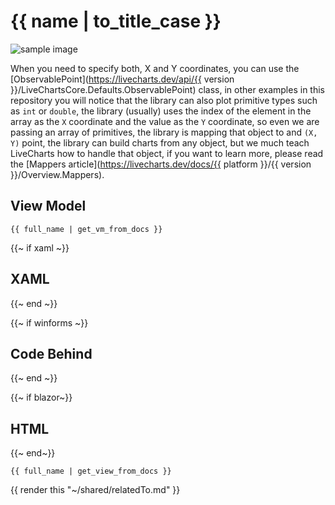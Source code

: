 # {{ name | to_title_case }}

<div class="text-center sample-img">
    <img src="{{ assets_url }}/docs/{{ unique_name }}/result.png" alt="sample image" />
</div>

When you need to specify both, X and Y coordinates, you can use the 
[ObservablePoint](https://livecharts.dev/api/{{ version }}/LiveChartsCore.Defaults.ObservablePoint) class, 
in other examples in this repository you will notice that the library can also plot primitive types such as
`int` or `double`, the library (usually) uses the index of the element in the array as the `X` coordinate
and the value as the `Y` coordinate, so even we are passing an array of primitives, the library is mapping 
that object to and `(X, Y)` point, the library can build charts from any object, but we much teach LiveCharts
how to handle that object, if you want to learn more, please read the 
[Mappers article](https://livecharts.dev/docs/{{ platform }}/{{ version }}/Overview.Mappers).

## View Model

```
{{ full_name | get_vm_from_docs }}
```

{{~ if xaml ~}}
## XAML
{{~ end ~}}

{{~ if winforms ~}}
## Code Behind
{{~ end ~}}

{{~ if blazor~}}
## HTML
{{~ end~}}

```
{{ full_name | get_view_from_docs }}
```

{{ render this "~/shared/relatedTo.md" }}
